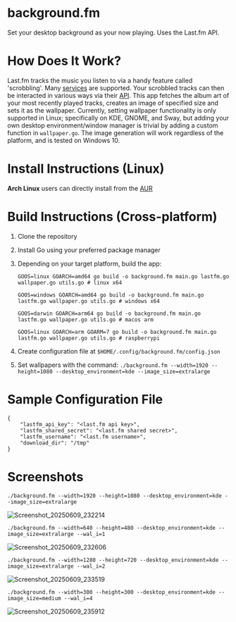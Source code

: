 # background.fm
Set your desktop background as your now playing. Uses the Last.fm API.

# How Does It Work?
Last.fm tracks the music you listen to via a handy feature called 'scrobbling'.
Many [services](https://www.last.fm/about/trackmymusic) are supported.
Your scrobbled tracks can then be interacted in various ways via their [API](https://www.last.fm/api).
This app fetches the album art of your most recently played tracks, creates an image of specified size and sets it as the wallpaper.
Currently, setting wallpaper functionality is only supported in Linux; specifically on KDE, GNOME, and Sway, but adding your own desktop environment/window manager is trivial by adding a custom function in `wallpaper.go`.
The image generation will work regardless of the platform, and is tested on Windows 10.

# Install Instructions (Linux)
**Arch Linux** users can directly install from the [AUR](https://aur.archlinux.org/packages/background.fm)

# Build Instructions (Cross-platform)
1. Clone the repository
2. Install Go using your preferred package manager
3. Depending on your target platform, build the app:

   ```
   GOOS=linux GOARCH=amd64 go build -o background.fm main.go lastfm.go wallpaper.go utils.go # linux x64
   ```
   ```
   GOOS=windows GOARCH=amd64 go build -o background.fm main.go lastfm.go wallpaper.go utils.go # windows x64
   ```
   ```
   GOOS=darwin GOARCH=arm64 go build -o background.fm main.go lastfm.go wallpaper.go utils.go # macos arm
   ```
   ```
   GOOS=linux GOARCH=arm GOARM=7 go build -o background.fm main.go lastfm.go wallpaper.go utils.go # raspberrypi
   ```
   
5. Create configuration file at `$HOME/.config/background.fm/config.json`
6. Set wallpapers with the command: `./background.fm --width=1920 --height=1080 --desktop_environment=kde --image_size=extralarge`

# Sample Configuration File
```
{
    "lastfm_api_key": "<last.fm api key>",
    "lastfm_shared_secret": "<last.fm shared secret>",
    "lastfm_username": "<last.fm username>",
    "download_dir": "/tmp"
}
```

# Screenshots
`./background.fm --width=1920 --height=1080 --desktop_environment=kde --image_size=extralarge`

![Screenshot_20250609_232214](https://github.com/user-attachments/assets/3f3c0eda-690f-4e5f-ba19-f341585a30a4)


`./background.fm --width=640 --height=480 --desktop_environment=kde --image_size=extralarge --wal_i=1`

![Screenshot_20250609_232606](https://github.com/user-attachments/assets/70ea8d92-c693-439b-b351-5b35d40be5f8)


`./background.fm --width=1280 --height=720 --desktop_environment=kde --image_size=extralarge --wal_i=2`

![Screenshot_20250609_233519](https://github.com/user-attachments/assets/9f1b4884-ab68-48b8-a2d8-7cb96dc11fac)


`./background.fm --width=300 --height=300 --desktop_environment=kde --image_size=medium --wal_i=4`

![Screenshot_20250609_235912](https://github.com/user-attachments/assets/3295af55-14e7-48b6-ad20-173429a847e2)

